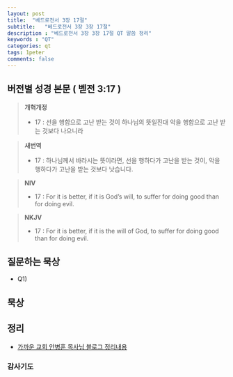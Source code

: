 ```yaml
---
layout: post
title:  "베드로전서 3장 17절"
subtitle:   "베드로전서 3장 3장 17절"
description : "베드로전서 3장 3장 17절 QT 말씀 정리"
keywords : "QT"
categories: qt
tags: 1peter
comments: false
---
```


## 버전별 성경 본문 ( 벧전 3:17 )

> **개혁개정**
>* 17 : 선을 행함으로 고난 받는 것이 하나님의 뜻일진대 악을 행함으로 고난 받는 것보다 나으니라

> **새번역**
>* 17 : 하나님께서 바라시는 뜻이라면, 선을 행하다가 고난을 받는 것이, 악을 행하다가 고난을 받는 것보다 낫습니다.

> **NIV**
>* 17 : For it is better, if it is God’s will, to suffer for doing good than for doing evil.

> **NKJV**
>* 17 : For it is better, if it is the will of God, to suffer for doing good than for doing evil.

## 질문하는 묵상

* Q1) 

## 묵상


## 정리
* [가까운 교회 안병훈 목사님 블로그 정리내용](https://blog.naver.com/tolerance2018)

### 감사기도

